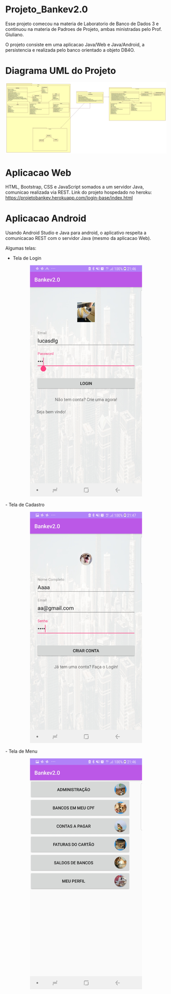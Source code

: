 # Projeto_Bankev2.0
Esse projeto comecou na materia de Laboratorio de Banco de Dados 3 e continuou na materia de Padroes de Projeto, ambas ministradas pelo Prof. Giuliano.

O projeto consiste em uma aplicacao Java/Web e Java/Android, a persistencia e realizada pelo banco orientado a objeto DB4O.
# Diagrama UML do Projeto
<p align="center">
  <img src="https://github.com/lucasdlg5/Projeto_Bankev2.0/blob/master/Documentos%20AppBank/Diagrama%20de%20classe.jpg" width="700" title="Diagrama UML do Projeto">
</p>

# Aplicacao Web
HTML, Bootstrap, CSS e JavaScript somados a um servidor Java, comunicao realizada via REST.
Link do projeto hospedado no heroku: https://projetobankev.herokuapp.com/login-base/index.html

# Aplicacao Android
Usando Android Studio e Java para android, o aplicativo respeita a comunicacao REST com o servidor Java (mesmo da aplicacao Web).

Algumas telas:
- Tela de Login
<p align="center">
  <img src="https://github.com/lucasdlg5/Projeto_Bankev2.0/blob/master/Prints%20App/LOGIN.jpg" width="350" title="Tela de Login">
</p>
- Tela de Cadastro
<p align="center">
  <img src="https://github.com/lucasdlg5/Projeto_Bankev2.0/blob/master/Prints%20App/CADASTRO.jpg" width="350" title="Tela de Cadastro">
</p>
- Tela de Menu
<p align="center">
  <img src="https://github.com/lucasdlg5/Projeto_Bankev2.0/blob/master/Prints%20App/MENU1.jpg" width="350" title="Tela de Menu">
</p>
